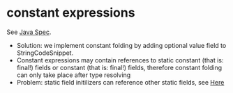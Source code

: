 # constant expressions
See [Java Spec](https://docs.oracle.com/javase/specs/jls/se20/html/jls-15.html#jls-15.29).

  * Solution: we implement constant folding by adding optional value field to StringCodeSnippet.
  * Constant expressions may contain references to static constant (that is: final!) fields or constant (that is: final!) fields, therefore constant folding can only take place after type resolving
  * Problem: static field initilizers can reference other static fields, see [Here](https://docs.oracle.com/javase/specs/jls/se11/html/jls-12.html#jls-12.4.2)